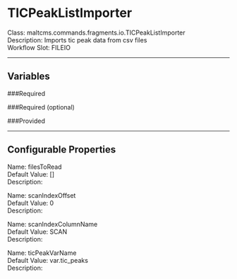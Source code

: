 # TICPeakListImporter
Class: maltcms.commands.fragments.io.TICPeakListImporter  
Description: Imports tic peak data from csv files  
Workflow Slot: FILEIO  

---

## Variables
###Required

###Required (optional)

###Provided


---

## Configurable Properties
Name: filesToRead  
Default Value: []  
Description:   
  
Name: scanIndexOffset  
Default Value: 0  
Description:   
  
Name: scanIndexColumnName  
Default Value: SCAN  
Description:   
  
Name: ticPeakVarName  
Default Value: var.tic_peaks  
Description:   
  

